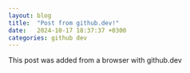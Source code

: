 ```yaml
---
layout: blog
title:  "Post from github.dev!"
date:   2024-10-17 18:37:37 +0300
categories: github dev
---
```


This post was added from a browser with github.dev